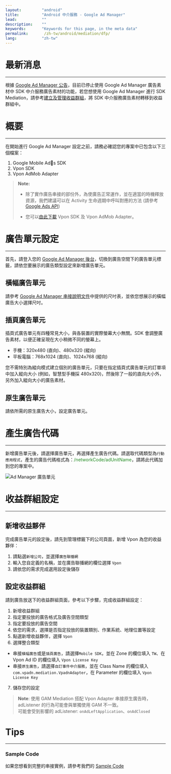 ```yaml
---
layout:         "android"
title:          "Android 中介服務 - Google Ad Manager"
lead:           ""
description:    ""
keywords:       "Keywords for this page, in the meta data"
permalink:       /zh-tw/android/mediation/dfp/
lang:           "zh-tw"
---
```


# 最新消息
---
根據 [Google Ad Manager 公告](https://support.google.com/admanager/answer/9020684)，目前已停止使用 Google Ad Manager 廣告素材中 SDK 中介服務廣告素材的功能，若您想使用 Google Ad Manager 進行 SDK Mediation，請參考[建立及管理收益群組](https://support.google.com/admanager/answer/7390828)，將 SDK 中介服務廣告素材轉移到收益群組中。



# 概要
---
在開始進行 Google Ad Manager 設定之前，請務必確認您的專案中已包含以下三個檔案：

1. Google Mobile Ads SDK
2. Vpon SDK
3. Vpon AdMob Adapter

>**Note:** 
>
>* 除了實作廣告串接的部份外，為使廣告正常運作，並在適當的時機釋放資源，我們建議可以在 Activity 生命週期中呼叫對應的方法 (請參考 [Google Ads API])
>
>* 您可以[由此下載][1] Vpon SDK 及 Vpon AdMob Adapter。

# 廣告單元設定
---
首先，請登入您的 [Google Ad Manager 後台]，切換到廣告空間下的廣告單元標籤，請依您要展示的廣告類型設定來新增廣告單元。

## 橫幅廣告單元
請參考 [Google Ad Manager 串接說明文件]中提供的尺吋表，並依您想展示的橫幅廣告大小選擇尺吋。

## 插頁廣告單元
插頁式廣告單元有四種常見大小，與各裝置的實際螢幕大小無關。SDK 會調整廣告素材，以便正確呈現在大小稍微不同的螢幕上。

* 手機：320x480 (直向)、480x320 (縱向)
* 平板電腦：768x1024 (直向)、1024x768 (縱向)

您不需特別為縱向模式建立個別的廣告單元，只要在指定插頁式廣告單元的訂單項中加入縱向大小 (例如，智慧型手機採 480x320)，然後除了一般的直向大小外，另外加入縱向大小的廣告素材。


## 原生廣告單元

請依所需的原生廣告大小，設定廣告單元。


# 產生廣告代碼
---

新增廣告單元後，請選擇廣告單元，再選擇產生廣告代碼。請選取代碼類型為`行動應用程式`，產生的廣告代碼格式為：<span style="color:#228B22">/networkCode/adUnitName</span>，請將此代碼加到您的專案中。

![Ad Manager 廣告單元]

# 收益群組設定
---

## 新增收益夥伴

完成廣告單元的設定後，請先到管理標籤下的公司頁面，新增 Vpon 為您的收益夥伴：

1. 請點選`新增公司`，並選擇`廣告聯播網`
2. 輸入您自定義的名稱，並在廣告聯播網的欄位選擇 `Vpon`
3. 請依您的需求完成選用設定後儲存


## 設定收益群組

請到廣告放送下的收益群組頁面，參考以下步驟，完成收益群組設定：

1. 新增收益群組
2. 指定要投放的廣告格式及廣告空間類型
3. 指定要投放的廣告空間
4. 依您的需求，選擇是否指定投放的裝置類別、作業系統、地理位置等設定
5. 點選新增收益夥伴，選擇 `Vpon`
6. 選擇整合類型
* 串接`橫幅廣告`或是`插頁廣告`，請選擇`Mobile SDK`，並在 Zone 的欄位填入 `TW`、在 Vpon Ad ID 的欄位填入 `Vpon License Key`
* 串接`原生廣告`，請選擇`自訂事件中介服務`，並在 Class Name 的欄位填入 `com.vpadn.mediation.VpadnAdapter`，在 Parameter 的欄位填入 `Vpon License Key`
7. 儲存您的設定


>**Note**: 使用 GAM Mediation 搭配 Vpon Adapter 串接原生廣告時，adListener 的行為可能會與單獨使用 GAM 不一致。<br>
可能會受到影響的 adListener: `onAdLeftApplication`、`onAdClosed`


# Tips
---

### Sample Code
如果您想看到完整的串接實例，請參考我們的 [Sample Code]


[串接說明]: ../../integration-guide
[Sample Code]: {{site.baseurl}}/zh-tw/android/download/#dfp
[Google Ad Manager 後台]: https://admanager.google.com/
[Google Ad Manager 串接說明文件]: https://developers.google.com/ad-manager/mobile-ads-sdk/ios/banner#banner_sizes
[Ad Manager 廣告單元]: {{site.imgurl}}/AppAdManager_01.png
[新增指定目標]: {{site.imgurl}}/新增指定目標.png
[廣告素材類型]: {{site.imgurl}}/廣告素材類型.png
[Warning]: {{site.imgurl}}/Warning.png
[DFP Partner Traditional Chinese.png]: {{site.imgurl}}/DFP_Partner_Traditional_Chinese.png
[插頁尺寸]: {{site.imgurl}}/插頁尺寸.png

[1]: {{site.baseurl}}/zh-tw/android/download
[Google Ads API]: https://developers.google.com/android/reference/com/google/android/gms/ads/BaseAdView#pause()